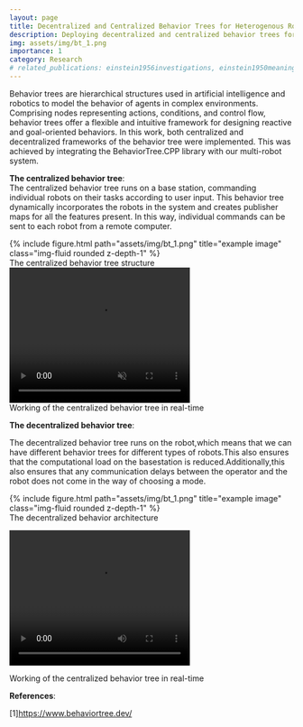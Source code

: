 ```yaml
---
layout: page
title: Decentralized and Centralized Behavior Trees for Heterogenous Robotic Systems
description: Deploying decentralized and centralized behavior trees for complex robotic systems to attain increased modularity
img: assets/img/bt_1.png
importance: 1
category: Research
# related_publications: einstein1956investigations, einstein1950meaning
---
```


Behavior trees are hierarchical structures used in artificial intelligence and robotics to model the behavior of agents in complex environments. Comprising nodes representing actions, conditions, and control flow, behavior trees offer a flexible and intuitive framework for designing reactive and goal-oriented behaviors. In this work, both centralized and decentralized frameworks of the behavior tree were implemented. This was achieved by integrating the BehaviorTree.CPP library with our multi-robot system.

**The centralized behavior tree**:<br>
The centralized behavior tree runs on a base station, commanding individual robots on their tasks according to user input. This behavior tree dynamically incorporates the robots in the system and creates publisher maps for all the features present. In this way, individual commands can be sent to each robot from a remote computer.
<br>
<div class="row justify-content-sm-center">
    <div class="col-sm mt-3 mt-md-0">
        {% include figure.html path="assets/img/bt_1.png"  title="example image" class="img-fluid rounded z-depth-1" %}
    </div>
</div> 
<div class="caption">
    The centralized behavior tree structure
</div>

<video controls="" width="320" height="240" muted="" loop="" autoplay="">
<source src="https://github.com/rohansekar/rohansekar.github.io/tree/main/assets/video/BehaviorTrees.mp4" type="video/mp4">
</video>

<div class="caption">
    Working of the centralized behavior tree in real-time
</div>

**The decentralized behavior tree**:<br>

The decentralized behavior tree runs on the robot,which means that we can have different behavior trees for different types of robots.This also ensures that the computational load on the basestation is reduced.Additionally,this also ensures that any communication delays between the operator and the robot does not come in the way of choosing a mode.
<br>
<div class="row justify-content-sm-center">
    <div class="col-sm mt-3 mt-md-0">
        {% include figure.html path="assets/img/bt_1.png"  title="example image" class="img-fluid rounded z-depth-1" %}
    </div>
</div> 
<div class="caption">
    The decentralized behavior architecture
</div>

<video src="assets/video/BehaviorTrees.mp4" width="320" height="240" controls></video>

<div class="caption">
    Working of the centralized behavior tree in real-time
</div>


**References**:<br>

[1]https://www.behaviortree.dev/